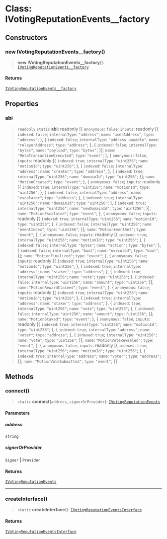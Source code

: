 # Class: IVotingReputationEvents\_\_factory

## Constructors

### new IVotingReputationEvents\_\_factory()

> **new IVotingReputationEvents\_\_factory**(): [`IVotingReputationEvents__factory`](IVotingReputationEvents__factory.md)

#### Returns

[`IVotingReputationEvents__factory`](IVotingReputationEvents__factory.md)

## Properties

### abi

> `readonly` `static` **abi**: readonly \[\{ `anonymous`: `false`; `inputs`: readonly \[\{ `indexed`: `false`; `internalType`: `"address"`; `name`: `"userAddress"`; `type`: `"address"`; \}, \{ `indexed`: `false`; `internalType`: `"address payable"`; `name`: `"relayerAddress"`; `type`: `"address"`; \}, \{ `indexed`: `false`; `internalType`: `"bytes"`; `name`: `"payload"`; `type`: `"bytes"`; \}\]; `name`: `"MetaTransactionExecuted"`; `type`: `"event"`; \}, \{ `anonymous`: `false`; `inputs`: readonly \[\{ `indexed`: `true`; `internalType`: `"uint256"`; `name`: `"motionId"`; `type`: `"uint256"`; \}, \{ `indexed`: `false`; `internalType`: `"address"`; `name`: `"creator"`; `type`: `"address"`; \}, \{ `indexed`: `true`; `internalType`: `"uint256"`; `name`: `"domainId"`; `type`: `"uint256"`; \}\]; `name`: `"MotionCreated"`; `type`: `"event"`; \}, \{ `anonymous`: `false`; `inputs`: readonly \[\{ `indexed`: `true`; `internalType`: `"uint256"`; `name`: `"motionId"`; `type`: `"uint256"`; \}, \{ `indexed`: `false`; `internalType`: `"address"`; `name`: `"escalator"`; `type`: `"address"`; \}, \{ `indexed`: `true`; `internalType`: `"uint256"`; `name`: `"domainId"`; `type`: `"uint256"`; \}, \{ `indexed`: `true`; `internalType`: `"uint256"`; `name`: `"newDomainId"`; `type`: `"uint256"`; \}\]; `name`: `"MotionEscalated"`; `type`: `"event"`; \}, \{ `anonymous`: `false`; `inputs`: readonly \[\{ `indexed`: `true`; `internalType`: `"uint256"`; `name`: `"motionId"`; `type`: `"uint256"`; \}, \{ `indexed`: `false`; `internalType`: `"uint256"`; `name`: `"eventIndex"`; `type`: `"uint256"`; \}\]; `name`: `"MotionEventSet"`; `type`: `"event"`; \}, \{ `anonymous`: `false`; `inputs`: readonly \[\{ `indexed`: `true`; `internalType`: `"uint256"`; `name`: `"motionId"`; `type`: `"uint256"`; \}, \{ `indexed`: `false`; `internalType`: `"bytes"`; `name`: `"action"`; `type`: `"bytes"`; \}, \{ `indexed`: `false`; `internalType`: `"bool"`; `name`: `"executed"`; `type`: `"bool"`; \}\]; `name`: `"MotionFinalized"`; `type`: `"event"`; \}, \{ `anonymous`: `false`; `inputs`: readonly \[\{ `indexed`: `true`; `internalType`: `"uint256"`; `name`: `"motionId"`; `type`: `"uint256"`; \}, \{ `indexed`: `true`; `internalType`: `"address"`; `name`: `"staker"`; `type`: `"address"`; \}, \{ `indexed`: `true`; `internalType`: `"uint256"`; `name`: `"vote"`; `type`: `"uint256"`; \}, \{ `indexed`: `false`; `internalType`: `"uint256"`; `name`: `"amount"`; `type`: `"uint256"`; \}\]; `name`: `"MotionRewardClaimed"`; `type`: `"event"`; \}, \{ `anonymous`: `false`; `inputs`: readonly \[\{ `indexed`: `true`; `internalType`: `"uint256"`; `name`: `"motionId"`; `type`: `"uint256"`; \}, \{ `indexed`: `true`; `internalType`: `"address"`; `name`: `"staker"`; `type`: `"address"`; \}, \{ `indexed`: `true`; `internalType`: `"uint256"`; `name`: `"vote"`; `type`: `"uint256"`; \}, \{ `indexed`: `false`; `internalType`: `"uint256"`; `name`: `"amount"`; `type`: `"uint256"`; \}\]; `name`: `"MotionStaked"`; `type`: `"event"`; \}, \{ `anonymous`: `false`; `inputs`: readonly \[\{ `indexed`: `true`; `internalType`: `"uint256"`; `name`: `"motionId"`; `type`: `"uint256"`; \}, \{ `indexed`: `true`; `internalType`: `"address"`; `name`: `"voter"`; `type`: `"address"`; \}, \{ `indexed`: `true`; `internalType`: `"uint256"`; `name`: `"vote"`; `type`: `"uint256"`; \}\]; `name`: `"MotionVoteRevealed"`; `type`: `"event"`; \}, \{ `anonymous`: `false`; `inputs`: readonly \[\{ `indexed`: `true`; `internalType`: `"uint256"`; `name`: `"motionId"`; `type`: `"uint256"`; \}, \{ `indexed`: `true`; `internalType`: `"address"`; `name`: `"voter"`; `type`: `"address"`; \}\]; `name`: `"MotionVoteSubmitted"`; `type`: `"event"`; \}\]

## Methods

### connect()

> `static` **connect**(`address`, `signerOrProvider`): [`IVotingReputationEvents`](../namespaces/VotingReputationEvents/interfaces/IVotingReputationEvents.md)

#### Parameters

##### address

`string`

##### signerOrProvider

`Signer` | `Provider`

#### Returns

[`IVotingReputationEvents`](../namespaces/VotingReputationEvents/interfaces/IVotingReputationEvents.md)

***

### createInterface()

> `static` **createInterface**(): [`IVotingReputationEventsInterface`](../namespaces/VotingReputationEvents/interfaces/IVotingReputationEventsInterface.md)

#### Returns

[`IVotingReputationEventsInterface`](../namespaces/VotingReputationEvents/interfaces/IVotingReputationEventsInterface.md)
